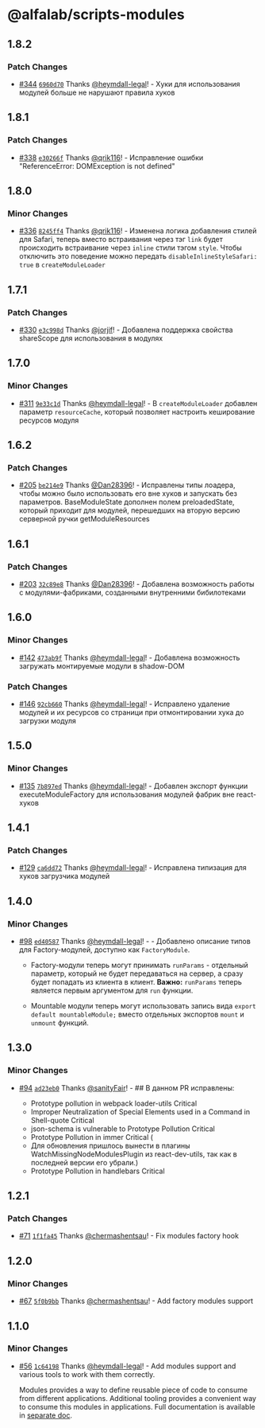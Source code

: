 # @alfalab/scripts-modules

## 1.8.2

### Patch Changes

-   [#344](https://github.com/core-ds/arui-scripts/pull/344) [`6960d70`](https://github.com/core-ds/arui-scripts/commit/6960d70b49ee49ec8ff399156976bf7595fca044) Thanks [@heymdall-legal](https://github.com/heymdall-legal)! - Хуки для использования модулей больше не нарушают правила хуков

## 1.8.1

### Patch Changes

-   [#338](https://github.com/core-ds/arui-scripts/pull/338) [`e30266f`](https://github.com/core-ds/arui-scripts/commit/e30266f8848c834c8b59be3f6cfb64e4a0da7db2) Thanks [@qrik116](https://github.com/qrik116)! - Исправление ошибки "ReferenceError: DOMException is not defined"

## 1.8.0

### Minor Changes

-   [#336](https://github.com/core-ds/arui-scripts/pull/336) [`8245ff4`](https://github.com/core-ds/arui-scripts/commit/8245ff45110494e5b2353802a2b46d3c810ee1a9) Thanks [@qrik116](https://github.com/qrik116)! - Изменена логика добавления стилей для Safari, теперь вместо встраивания через тэг `link` будет происходить встраивание через `inline` стили тэгом `style`.
    Чтобы отключить это поведение можно передать `disableInlineStyleSafari: true` в `createModuleLoader`

## 1.7.1

### Patch Changes

-   [#330](https://github.com/core-ds/arui-scripts/pull/330) [`e3c998d`](https://github.com/core-ds/arui-scripts/commit/e3c998d4cd5cdae9b9565f7599847e0d547194aa) Thanks [@jorjif](https://github.com/jorjif)! - Добавлена поддержка свойства shareScope для использования в модулях

## 1.7.0

### Minor Changes

-   [#311](https://github.com/core-ds/arui-scripts/pull/311) [`9e33c1d`](https://github.com/core-ds/arui-scripts/commit/9e33c1d5bb675d7356eb8b5ebcfb0fe38050a630) Thanks [@heymdall-legal](https://github.com/heymdall-legal)! - В `createModuleLoader` добавлен параметр `resourceCache`, который позволяет настроить кеширование ресурсов модуля

## 1.6.2

### Patch Changes

-   [#205](https://github.com/core-ds/arui-scripts/pull/205) [`be214e9`](https://github.com/core-ds/arui-scripts/commit/be214e916ad537ecc57971d24f544c62b5b2f86d) Thanks [@Dan28396](https://github.com/Dan28396)! - Исправлены типы лоадера, чтобы можно было использовать его вне хуков и запускать без параметров. BaseModuleState дополнен полем preloadedState, который приходит для модулей, перешедших на вторую версию серверной ручки getModuleResources

## 1.6.1

### Patch Changes

-   [#203](https://github.com/core-ds/arui-scripts/pull/203) [`32c89e8`](https://github.com/core-ds/arui-scripts/commit/32c89e8e077270c951348e54ce9303b07d8e3ff6) Thanks [@Dan28396](https://github.com/Dan28396)! - Добавлена возможность работы с модулями-фабриками, созданными внутренними бибилотеками

## 1.6.0

### Minor Changes

-   [#142](https://github.com/core-ds/arui-scripts/pull/142) [`473ab9f`](https://github.com/core-ds/arui-scripts/commit/473ab9f0482c740741c7ed7ae6e926d5ae06feca) Thanks [@heymdall-legal](https://github.com/heymdall-legal)! - Добавлена возможность загружать монтируемые модули в shadow-DOM

### Patch Changes

-   [#146](https://github.com/core-ds/arui-scripts/pull/146) [`92cb660`](https://github.com/core-ds/arui-scripts/commit/92cb6606518f9226d0e61f3af755f3b1531946f5) Thanks [@heymdall-legal](https://github.com/heymdall-legal)! - Исправлено удаление модулей и их ресурсов со страници при отмонтировании хука до загрузки модуля

## 1.5.0

### Minor Changes

-   [#135](https://github.com/core-ds/arui-scripts/pull/135) [`7b897ed`](https://github.com/core-ds/arui-scripts/commit/7b897ed5ce4485d42c7d7ab7516038e802de9396) Thanks [@heymdall-legal](https://github.com/heymdall-legal)! - Добавлен экспорт функции executeModuleFactory для использования модулей фабрик вне react-хуков

## 1.4.1

### Patch Changes

-   [#129](https://github.com/core-ds/arui-scripts/pull/129) [`ca6dd72`](https://github.com/core-ds/arui-scripts/commit/ca6dd722843a82b550d78012a279f7ed59316809) Thanks [@heymdall-legal](https://github.com/heymdall-legal)! - Исправлена типизация для хуков загрузчика модулей

## 1.4.0

### Minor Changes

-   [#98](https://github.com/core-ds/arui-scripts/pull/98) [`ed40587`](https://github.com/core-ds/arui-scripts/commit/ed4058763981be72124be3f29269563df748b627) Thanks [@heymdall-legal](https://github.com/heymdall-legal)! - - Добавлено описание типов для Factory-модулей, доступно как `FactoryModule`.

    -   Factory-модули теперь могут принимать `runParams` - отдельный параметр, который не будет передаваться на сервер, а
        сразу будет попадать из клиента в клиент.
        **Важно:** `runParams` теперь является первым аргументом для `run` функции.

    -   Mountable модули теперь могут использовать запись вида `export default mountableModule;` вместо отдельных экспортов
        `mount` и `unmount` функций.

## 1.3.0

### Minor Changes

-   [#94](https://github.com/core-ds/arui-scripts/pull/94) [`ad23eb0`](https://github.com/core-ds/arui-scripts/commit/ad23eb09e75080a3828f04c9a30a72ea19ddde59) Thanks [@sanityFair](https://github.com/sanityFair)! - ## В данном PR исправлены:

    -   Prototype pollution in webpack loader-utils Critical
    -   Improper Neutralization of Special Elements used in a Command in Shell-quote Critical
    -   json-schema is vulnerable to Prototype Pollution Critical
    -   Prototype Pollution in immer Critical (
    -   Для обновления пришлось вынести в плагины WatchMissingNodeModulesPlugin из react-dev-utils, так как в последней версии его убрали.)
    -   Prototype Pollution in handlebars Critical

## 1.2.1

### Patch Changes

-   [#71](https://github.com/core-ds/arui-scripts/pull/71) [`1f1fa45`](https://github.com/core-ds/arui-scripts/commit/1f1fa45d9d634d59e92169e4931b38e4945f2f92) Thanks [@chermashentsau](https://github.com/chermashentsau)! - Fix modules factory hook

## 1.2.0

### Minor Changes

-   [#67](https://github.com/core-ds/arui-scripts/pull/67) [`5f0b9bb`](https://github.com/core-ds/arui-scripts/commit/5f0b9bbb2ed995a8888492b389a5ad340e783d0a) Thanks [@chermashentsau](https://github.com/chermashentsau)! - Add factory modules support

## 1.1.0

### Minor Changes

-   [#56](https://github.com/core-ds/arui-scripts/pull/56) [`1c64198`](https://github.com/core-ds/arui-scripts/commit/1c641989791c4ff1e7a20d05c115f8a1d7817e30) Thanks [@heymdall-legal](https://github.com/heymdall-legal)! - Add modules support and various tools to work with them correctly.

    Modules provides a way to define reusable piece of code to consume from different applications.
    Additional tooling provides a convenient way to consume this modules in applications.
    Full documentation is available in [separate doc](https://github.com/core-ds/arui-scripts/blob/master/packages/arui-scripts/docs/modules.md).
